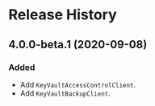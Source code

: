 # Release History

## 4.0.0-beta.1 (2020-09-08)

### Added

- Add `KeyVaultAccessControlClient`.
- Add `KeyVaultBackupClient`.
